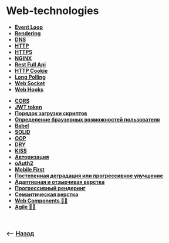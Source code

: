 # Web-technologies

* **<a href="./pages/event-loop">Event Loop</a>**
* **<a href="./pages/rendering">Rendering</a>**
* **<a href="./pages/dns">DNS</a>**
* **<a href="./pages/http">HTTP</a>**
* **<a href="./pages/https">HTTPS</a>**
* **<a href="./pages/nginx">NGINX</a>**
* **<a href="./pages/rest-full-api">Rest Full Api</a>**
* **<a href="./pages/cookie">HTTP Cookie</a>**
* **<a href="./pages/long-polling">Long Polling</a>**
* **<a href="./../pages/socket">Web Socket</a>**
* **<a href="./../pages/socket">Web Hooks</a>**

[comment]: <> (* **<a href="./../pages/sse">Server Sent Event</a>**)

[comment]: <> (* **<a href="./../pages/sse">Push notifications</a>**)
* **<a href="./pages/cors">CORS</a>**
* **<a href="./pages/jwt">JWT token</a>**
* **<a href="./pages/script-loading">Порядок загрузки скриптов</a>**
* **<a href="./pages/featute-detection">Определение браузерных возможностей пользователя</a>**
* **<a href="./pages/babel">Babel</a>**
* **<a href="./pages/solid">SOLID</a>**
* **<a href="./pages/oop">OOP</a>**
* **<a href="./pages/dry">DRY</a>**
* **<a href="./pages/kiss">KISS</a>**
* **<a href="./pages/authorization">Авторизация</a>**  
* **<a href="./pages/oauth2">oAuth2</a>**
* **<a href="./pages/mobile-first">Mobile First</a>**
* **<a href="./pages/progressive-degradation">Постепенная деградация или прогрессивное улучшение</a>**
* **<a href="./pages/adaptive-responsive-page-proofs">Адаптивная и отзывчивая верстка</a>**
* **<a href="./pages/progressive-rendering">Прогрессивный рендеринг</a>**
* **<a href="./pages/semantics-page-proofs">Семантическая верстка</a>**
* **<a href="./pages/web-components">Web Components ✍🏼</a>**
* **<a href="./pages/web-components">Agile ✍🏼</a>**

<br>

### ⟵ **<a href="../readme.md">Назад</a>**